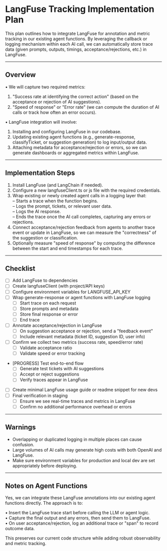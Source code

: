# LangFuse Tracking Implementation Plan

This plan outlines how to integrate LangFuse for annotation and metric tracking in our existing agent functions. By leveraging the callback or logging mechanism within each AI call, we can automatically store trace data (given prompts, outputs, timings, acceptance/rejections, etc.) in LangFuse.

---

## Overview

• We will capture two required metrics:  
  1) "Success rate at identifying the correct action" (based on the acceptance or rejection of AI suggestions).  
  2) "Speed of response" or "Error rate" (we can compute the duration of AI calls or track how often an error occurs).

• LangFuse integration will involve:  
  1) Installing and configuring LangFuse in our codebase.  
  2) Updating existing agent functions (e.g., generate-response, classifyTicket, or suggestion generation) to log input/output data.  
  3) Attaching metadata for acceptance/rejection or errors, so we can generate dashboards or aggregated metrics within LangFuse.

---

## Implementation Steps

1. Install LangFuse (and LangChain if needed).  
2. Configure a new langfuseClient.ts or js file with the required credentials.  
3. Wrap existing or newly created agent calls in a logging layer that:  
   – Starts a trace when the function begins.  
   – Logs the prompt, tickets, or relevant user data.  
   – Logs the AI response.  
   – Ends the trace once the AI call completes, capturing any errors or rejections.  
4. Connect acceptance/rejection feedback from agents to another trace event or update in LangFuse, so we can measure the "correctness" of the suggestion or classification.  
5. Optionally measure "speed of response" by computing the difference between the start and end timestamps for each trace.

---

## Checklist

- [ ] Add LangFuse to dependencies  
- [ ] Create langfuseClient (with project/API keys)  
- [ ] Configure environment variables for LANGFUSE_API_KEY  
- [ ] Wrap generate-response or agent functions with LangFuse logging  
  - [ ] Start trace on each request  
  - [ ] Store prompts and metadata  
  - [ ] Store final response or error  
  - [ ] End trace  
- [ ] Annotate acceptance/rejection in LangFuse  
  - [ ] On suggestion acceptance or rejection, send a "feedback event"  
  - [ ] Include relevant metadata (ticket ID, suggestion ID, user info)  
- [ ] Confirm we collect two metrics (success rate, speed/error rate)  
  - [ ] Validate acceptance ratio  
  - [ ] Validate speed or error tracking  
- [PROGRESS] Test end-to-end flow  
  - [ ] Generate test tickets with AI suggestions  
  - [ ] Accept or reject suggestions  
  - [ ] Verify traces appear in LangFuse  
- [ ] Create minimal LangFuse usage guide or readme snippet for new devs  
- [ ] Final verification in staging  
  - [ ] Ensure we see real-time traces and metrics in LangFuse  
  - [ ] Confirm no additional performance overhead or errors  

---

## Warnings

- Overlapping or duplicated logging in multiple places can cause confusion.  
- Large volumes of AI calls may generate high costs with both OpenAI and LangFuse.  
- Make sure environment variables for production and local dev are set appropriately before deploying.  

---

## Notes on Agent Functions

Yes, we can integrate these LangFuse annotations into our existing agent functions directly. The approach is to:

• Insert the LangFuse trace start before calling the LLM or agent logic.  
• Capture the final output and any errors, then send them to LangFuse.  
• On user acceptance/rejection, log an additional trace or "span" to record outcome data.  

This preserves our current code structure while adding robust observability and metric tracking. 